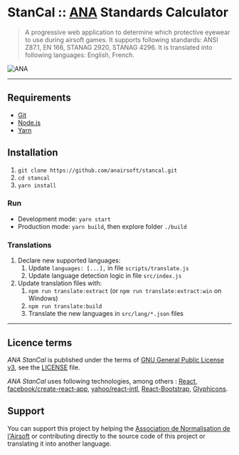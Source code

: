 # StanCal :: [ANA](https://ana.asso.fr) Standards Calculator

> A progressive web application to determine which protective eyewear to use during airsoft games.
> It supports following standards: ANSI Z87.1, EN 166, STANAG 2920, STANAG 4296.
> It is translated into following languages: English, French.

![ANA](https://ana.asso.fr/app/uploads/ana/Logo-ANA.png)

__________________________________________________

## Requirements

* [Git](https://git-scm.com/book/en/v2/Getting-Started-Installing-Git)
* [Node.js](https://nodejs.org/en/download/)
* [Yarn](https://yarnpkg.com/lang/en/docs/install/)

## Installation

1. `git clone https://github.com/anairsoft/stancal.git`
2. `cd stancal`
3. `yarn install`

### Run

* Development mode: `yarn start`
* Production mode: `yarn build`, then explore folder `./build`

### Translations

1. Declare new supported languages:
   1. Update `languages: [...],` in file `scripts/translate.js`
   2. Update language detection logic in file `src/index.js`
2. Update translation files with:
   1. `npm run translate:extract` (or `npm run translate:extract:win` on Windows)
   2. `npm run translate:build`
   3. Translate the new languages in `src/lang/*.json` files

__________________________________________________

## Licence terms

*ANA StanCal* is published under the terms of [GNU General Public License v3](https://www.gnu.org/licenses/gpl-3.0.html), see the [LICENSE](LICENSE) file.

*ANA StanCal* uses following technologies, among others :
[React](https://reactjs.org/),
[facebook/create-react-app](https://github.com/facebook/create-react-app),
[yahoo/react-intl](https://github.com/yahoo/react-intl),
[React-Bootstrap](https://react-bootstrap.github.io/),
[Glyphicons](http://glyphicons.com/).

## Support

You can support this project by helping the [Association de Normalisation de l'Airsoft](https://ana.asso.fr) or contributing directly to the source code of this project or translating it into another language.